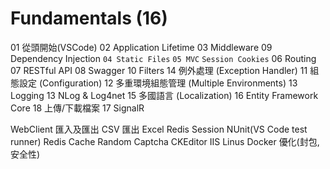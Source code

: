 # Fundamentals (16)
01 從頭開始(VSCode)
02 Application Lifetime
03 Middleware
09 Dependency Injection
`04 Static Files`
`05 MVC`
`Session Cookies`
06 Routing
07 RESTful API
08 Swagger
10 Filters
14 例外處理 (Exception Handler)
11 組態設定 (Configuration)
12 多重環境組態管理 (Multiple Environments)
13 Logging
13 NLog & Log4net
15 多國語言 (Localization)
16 Entity Framework Core
18 上傳/下載檔案
17 SignalR

WebClient
匯入及匯出 CSV
匯出 Excel
Redis Session
NUnit(VS Code test runner)
Redis Cache
Random Captcha
CKEditor
IIS
Linus
Docker
優化(封包,安全性)